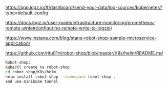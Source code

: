 https://app.logz.io/#/dashboard/send-your-data/log-sources/kubernetes?type=default-config


https://docs.logz.io/user-guide/infrastructure-monitoring/prometheus-remote-write#configuring-remote-write-to-logzio)

https://www.instana.com/blog/stans-robot-shop-sample-microservice-application/

https://github.com/ritu01rt/robot-shop/blob/master/K8s/helm/README.md
```bash
Robot-shop:
kubectl create ns robot-shop
cd robot-shop/K8s/helm
helm install robot-shop --namespace robot-shop .
and use minikube tunnel
```
